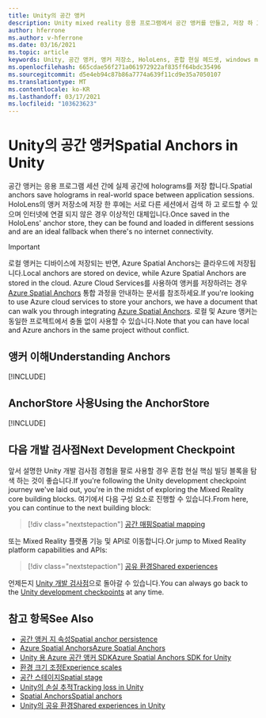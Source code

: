 ```yaml
---
title: Unity의 공간 앵커
description: Unity mixed reality 응용 프로그램에서 공간 앵커를 만들고, 저장 하 고, 페치하는 방법에 대해 알아봅니다.
author: hferrone
ms.author: v-hferrone
ms.date: 03/16/2021
ms.topic: article
keywords: Unity, 공간 앵커, 앵커 저장소, HoloLens, 혼합 현실 헤드셋, windows mixed reality 헤드셋, 가상 현실 헤드셋
ms.openlocfilehash: 665cdae56f271a061972922af835ff64bdc35496
ms.sourcegitcommit: d5e4eb94c87b86a7774a639f11cd9e35a7050107
ms.translationtype: MT
ms.contentlocale: ko-KR
ms.lasthandoff: 03/17/2021
ms.locfileid: "103623623"
---
```

# <a name="spatial-anchors-in-unity"></a><span data-ttu-id="86e10-104">Unity의 공간 앵커</span><span class="sxs-lookup"><span data-stu-id="86e10-104">Spatial Anchors in Unity</span></span>

<span data-ttu-id="86e10-105">공간 앵커는 응용 프로그램 세션 간에 실제 공간에 holograms를 저장 합니다.</span><span class="sxs-lookup"><span data-stu-id="86e10-105">Spatial anchors save holograms in real-world space between application sessions.</span></span> <span data-ttu-id="86e10-106">HoloLens의 앵커 저장소에 저장 한 후에는 서로 다른 세션에서 검색 하 고 로드할 수 있으며 인터넷에 연결 되지 않은 경우 이상적인 대체입니다.</span><span class="sxs-lookup"><span data-stu-id="86e10-106">Once saved in the HoloLens' anchor store, they can be found and loaded in different sessions and are an ideal fallback when there's no internet connectivity.</span></span>

> [!IMPORTANT]
> <span data-ttu-id="86e10-107">로컬 앵커는 디바이스에 저장되는 반면, Azure Spatial Anchors는 클라우드에 저장됩니다.</span><span class="sxs-lookup"><span data-stu-id="86e10-107">Local anchors are stored on device, while Azure Spatial Anchors are stored in the cloud.</span></span> <span data-ttu-id="86e10-108">Azure Cloud Services를 사용하여 앵커를 저장하려는 경우 [Azure Spatial Anchors](../mixed-reality-cloud-services.md#azure-spatial-anchors) 통합 과정을 안내하는 문서를 참조하세요.</span><span class="sxs-lookup"><span data-stu-id="86e10-108">If you're looking to use Azure cloud services to store your anchors, we have a document that can walk you through integrating [Azure Spatial Anchors](../mixed-reality-cloud-services.md#azure-spatial-anchors).</span></span> <span data-ttu-id="86e10-109">로컬 및 Azure 앵커는 동일한 프로젝트에서 충돌 없이 사용할 수 있습니다.</span><span class="sxs-lookup"><span data-stu-id="86e10-109">Note that you can have local and Azure anchors in the same project without conflict.</span></span>

## <a name="understanding-anchors"></a><span data-ttu-id="86e10-110">앵커 이해</span><span class="sxs-lookup"><span data-stu-id="86e10-110">Understanding Anchors</span></span>

[!INCLUDE[](includes/unity-understanding-anchors.md)]

## <a name="using-the-anchorstore"></a><span data-ttu-id="86e10-111">AnchorStore 사용</span><span class="sxs-lookup"><span data-stu-id="86e10-111">Using the AnchorStore</span></span>

[!INCLUDE[](includes/unity-spatial-anchorstore.md)]

## <a name="next-development-checkpoint"></a><span data-ttu-id="86e10-112">다음 개발 검사점</span><span class="sxs-lookup"><span data-stu-id="86e10-112">Next Development Checkpoint</span></span>

<span data-ttu-id="86e10-113">앞서 설명한 Unity 개발 검사점 경험을 팔로 사용할 경우 혼합 현실 핵심 빌딩 블록을 탐색 하는 것이 좋습니다.</span><span class="sxs-lookup"><span data-stu-id="86e10-113">If you're following the Unity development checkpoint journey we've laid out, you're in the midst of exploring the Mixed Reality core building blocks.</span></span> <span data-ttu-id="86e10-114">여기에서 다음 구성 요소로 진행할 수 있습니다.</span><span class="sxs-lookup"><span data-stu-id="86e10-114">From here, you can continue to the next building block:</span></span>

> [!div class="nextstepaction"]
> [<span data-ttu-id="86e10-115">공간 매핑</span><span class="sxs-lookup"><span data-stu-id="86e10-115">Spatial mapping</span></span>](spatial-mapping-in-unity.md)

<span data-ttu-id="86e10-116">또는 Mixed Reality 플랫폼 기능 및 API로 이동합니다.</span><span class="sxs-lookup"><span data-stu-id="86e10-116">Or jump to Mixed Reality platform capabilities and APIs:</span></span>

> [!div class="nextstepaction"]
> [<span data-ttu-id="86e10-117">공유 환경</span><span class="sxs-lookup"><span data-stu-id="86e10-117">Shared experiences</span></span>](shared-experiences-in-unity.md)

<span data-ttu-id="86e10-118">언제든지 [Unity 개발 검사점](unity-development-overview.md#2-core-building-blocks)으로 돌아갈 수 있습니다.</span><span class="sxs-lookup"><span data-stu-id="86e10-118">You can always go back to the [Unity development checkpoints](unity-development-overview.md#2-core-building-blocks) at any time.</span></span>

## <a name="see-also"></a><span data-ttu-id="86e10-119">참고 항목</span><span class="sxs-lookup"><span data-stu-id="86e10-119">See Also</span></span>
* [<span data-ttu-id="86e10-120">공간 앵커 지 속성</span><span class="sxs-lookup"><span data-stu-id="86e10-120">Spatial anchor persistence</span></span>](../../design/coordinate-systems.md#spatial-anchor-persistence)
* <span data-ttu-id="86e10-121"><a href="/azure/spatial-anchors" target="_blank">Azure Spatial Anchors</a></span><span class="sxs-lookup"><span data-stu-id="86e10-121"><a href="/azure/spatial-anchors" target="_blank">Azure Spatial Anchors</a></span></span>
* <span data-ttu-id="86e10-122"><a href="/dotnet/api/Microsoft.Azure.SpatialAnchors" target="_blank">Unity 용 Azure 공간 앵커 SDK</a></span><span class="sxs-lookup"><span data-stu-id="86e10-122"><a href="/dotnet/api/Microsoft.Azure.SpatialAnchors" target="_blank">Azure Spatial Anchors SDK for Unity</a></span></span>
* [<span data-ttu-id="86e10-123">환경 크기 조정</span><span class="sxs-lookup"><span data-stu-id="86e10-123">Experience scales</span></span>](../../design/coordinate-systems.md#mixed-reality-experience-scales)
* [<span data-ttu-id="86e10-124">공간 스테이지</span><span class="sxs-lookup"><span data-stu-id="86e10-124">Spatial stage</span></span>](../../design/coordinate-systems.md#stage-frame-of-reference)
* [<span data-ttu-id="86e10-125">Unity의 손실 추적</span><span class="sxs-lookup"><span data-stu-id="86e10-125">Tracking loss in Unity</span></span>](tracking-loss-in-unity.md)
* [<span data-ttu-id="86e10-126">Spatial Anchors</span><span class="sxs-lookup"><span data-stu-id="86e10-126">Spatial anchors</span></span>](../../design/spatial-anchors.md)
* [<span data-ttu-id="86e10-127">Unity의 공유 환경</span><span class="sxs-lookup"><span data-stu-id="86e10-127">Shared experiences in Unity</span></span>](shared-experiences-in-unity.md)